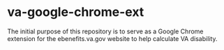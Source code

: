 # va-google-chrome-ext
The initial purpose of this repository is to serve as a Google Chrome extension for the ebenefits.va.gov website to help calculate VA disability.
